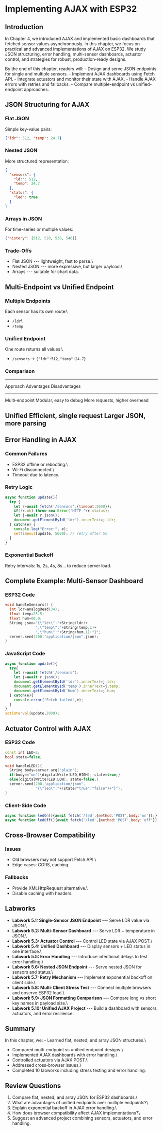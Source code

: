 # Implementing AJAX with ESP32

## Introduction

In Chapter 4, we introduced AJAX and implemented basic dashboards that
fetched sensor values asynchronously. In this chapter, we focus on
practical and advanced implementations of AJAX on ESP32. We study JSON
structuring, error handling, multi-sensor dashboards, actuator control,
and strategies for robust, production-ready designs.

By the end of this chapter, readers will: - Design and serve JSON
endpoints for single and multiple sensors. - Implement AJAX dashboards
using Fetch API. - Integrate actuators and monitor their state with
AJAX. - Handle AJAX errors with retries and fallbacks. - Compare
multiple-endpoint vs unified-endpoint approaches.

## JSON Structuring for AJAX

### Flat JSON

Simple key-value pairs:

``` json
{"ldr": 512, "temp": 24.7}
```

### Nested JSON

More structured representation:

``` json
{
  "sensors": {
    "ldr": 512,
    "temp": 24.7
  },
  "status": {
    "led": true
  }
}
```

### Arrays in JSON

For time-series or multiple values:

``` json
{"history": [512, 520, 530, 540]}
```

### Trade-Offs

-   Flat JSON --- lightweight, fast to parse.\
-   Nested JSON --- more expressive, but larger payload.\
-   Arrays --- suitable for chart data.

## Multi-Endpoint vs Unified Endpoint

### Multiple Endpoints

Each sensor has its own route:\
- `/ldr`\
- `/temp`

### Unified Endpoint

One route returns all values:\
- `/sensors` → `{"ldr":512,"temp":24.7}`

### Comparison

  ------------------------------------------------------------------------
  Approach         Advantages                Disadvantages
  ---------------- ------------------------- -----------------------------
  Multi-endpoint   Modular, easy to debug    More requests, higher
                                             overhead

  Unified          Efficient, single request Larger JSON, more parsing
  ------------------------------------------------------------------------

## Error Handling in AJAX

### Common Failures

-   ESP32 offline or rebooting.\
-   Wi-Fi disconnected.\
-   Timeout due to latency.

### Retry Logic

``` javascript
async function update(){
  try {
    let r=await fetch('/sensors',{timeout:2000});
    if(!r.ok) throw new Error("HTTP "+r.status);
    let j=await r.json();
    document.getElementById('ldr').innerText=j.ldr;
  } catch(e) {
    console.log("Error:", e);
    setTimeout(update, 5000); // retry after 5s
  }
}
```

### Exponential Backoff

Retry intervals: 1s, 2s, 4s, 8s... to reduce server load.

## Complete Example: Multi-Sensor Dashboard

### ESP32 Code

``` cpp
void handleSensors() {
  int ldr=analogRead(34);
  float temp=25.5;
  float hum=60.0;
  String json="{\"ldr\":"+String(ldr)+
              ",\"temp\":"+String(temp,1)+
              ",\"hum\":"+String(hum,1)+"}";
  server.send(200,"application/json",json);
}
```

### JavaScript Code

``` javascript
async function update(){
  try{
    let r=await fetch('/sensors');
    let j=await r.json();
    document.getElementById('ldr').innerText=j.ldr;
    document.getElementById('temp').innerText=j.temp;
    document.getElementById('hum').innerText=j.hum;
  } catch(e){
    console.error("Fetch failed",e);
  }
}
setInterval(update,2000);
```

## Actuator Control with AJAX

### ESP32 Code

``` cpp
const int LED=2;
bool state=false;

void handleLED(){
  String body=server.arg("plain");
  if(body=="on"){digitalWrite(LED,HIGH); state=true;}
  else{digitalWrite(LED,LOW); state=false;}
  server.send(200,"application/json",
              "{\"led\":"+(state?"true":"false")+"}");
}
```

### Client-Side Code

``` javascript
async function ledOn(){await fetch('/led',{method:'POST',body:'on'});}
async function ledOff(){await fetch('/led',{method:'POST',body:'off'});}
```

## Cross-Browser Compatibility

### Issues

-   Old browsers may not support Fetch API.\
-   Edge cases: CORS, caching.

### Fallbacks

-   Provide XMLHttpRequest alternative.\
-   Disable caching with headers.

## Labworks

-   **Labwork 5.1: Single-Sensor JSON Endpoint** --- Serve LDR value via
    JSON.\
-   **Labwork 5.2: Multi-Sensor Dashboard** --- Serve LDR + temperature
    in JSON.\
-   **Labwork 5.3: Actuator Control** --- Control LED state via AJAX
    POST.\
-   **Labwork 5.4: Unified Dashboard** --- Display sensors + LED status
    in one interface.\
-   **Labwork 5.5: Error Handling** --- Introduce intentional delays to
    test error handling.\
-   **Labwork 5.6: Nested JSON Endpoint** --- Serve nested JSON for
    sensors and status.\
-   **Labwork 5.7: Retry Mechanism** --- Implement exponential backoff
    on client side.\
-   **Labwork 5.8: Multi-Client Stress Test** --- Connect multiple
    browsers and observe ESP32 load.\
-   **Labwork 5.9: JSON Formatting Comparison** --- Compare long vs
    short key names in payload size.\
-   **Labwork 5.10: Unified AJAX Project** --- Build a dashboard with
    sensors, actuators, and error resilience.

## Summary

In this chapter, we: - Learned flat, nested, and array JSON structures.\
- Compared multi-endpoint vs unified endpoint designs.\
- Implemented AJAX dashboards with error handling.\
- Controlled actuators via AJAX POST.\
- Addressed cross-browser issues.\
- Completed 10 labworks including stress testing and error handling.

## Review Questions

1.  Compare flat, nested, and array JSON for ESP32 dashboards.\
2.  What are advantages of unified endpoints over multiple endpoints?\
3.  Explain exponential backoff in AJAX error handling.\
4.  How does browser compatibility affect AJAX implementations?\
5.  Suggest an advanced project combining sensors, actuators, and error
    handling.


